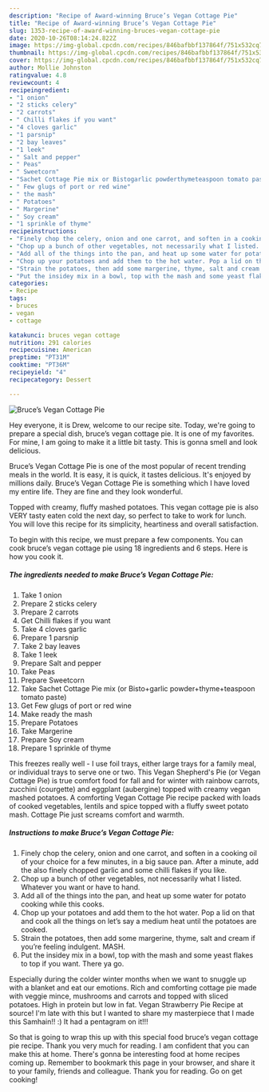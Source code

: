 ```yaml
---
description: "Recipe of Award-winning Bruce’s Vegan Cottage Pie"
title: "Recipe of Award-winning Bruce’s Vegan Cottage Pie"
slug: 1353-recipe-of-award-winning-bruces-vegan-cottage-pie
date: 2020-10-26T08:14:24.822Z
image: https://img-global.cpcdn.com/recipes/846bafbbf137864f/751x532cq70/bruces-vegan-cottage-pie-recipe-main-photo.jpg
thumbnail: https://img-global.cpcdn.com/recipes/846bafbbf137864f/751x532cq70/bruces-vegan-cottage-pie-recipe-main-photo.jpg
cover: https://img-global.cpcdn.com/recipes/846bafbbf137864f/751x532cq70/bruces-vegan-cottage-pie-recipe-main-photo.jpg
author: Mollie Johnston
ratingvalue: 4.8
reviewcount: 4
recipeingredient:
- "1 onion"
- "2 sticks celery"
- "2 carrots"
- " Chilli flakes if you want"
- "4 cloves garlic"
- "1 parsnip"
- "2 bay leaves"
- "1 leek"
- " Salt and pepper"
- " Peas"
- " Sweetcorn"
- "Sachet Cottage Pie mix or Bistogarlic powderthymeteaspoon tomato paste"
- " Few glugs of port or red wine"
- " the mash"
- " Potatoes"
- " Margerine"
- " Soy cream"
- "1 sprinkle of thyme"
recipeinstructions:
- "Finely chop the celery, onion and one carrot, and soften in a cooking oil of your choice for a few minutes, in a big sauce pan. After a minute, add the also finely chopped garlic and some chilli flakes if you like."
- "Chop up a bunch of other vegetables, not necessarily what I listed. Whatever you want or have to hand."
- "Add all of the things into the pan, and heat up some water for potato cooking while this cooks."
- "Chop up your potatoes and add them to the hot water. Pop a lid on that and cook all the things on let’s say a medium heat until the potatoes are cooked."
- "Strain the potatoes, then add some margerine, thyme, salt and cream if you’re feeling indulgent. MASH."
- "Put the insidey mix in a bowl, top with the mash and some yeast flakes to top if you want. There ya go."
categories:
- Recipe
tags:
- bruces
- vegan
- cottage

katakunci: bruces vegan cottage 
nutrition: 291 calories
recipecuisine: American
preptime: "PT31M"
cooktime: "PT36M"
recipeyield: "4"
recipecategory: Dessert

---
```



![Bruce’s Vegan Cottage Pie](https://img-global.cpcdn.com/recipes/846bafbbf137864f/751x532cq70/bruces-vegan-cottage-pie-recipe-main-photo.jpg)

Hey everyone, it is Drew, welcome to our recipe site. Today, we're going to prepare a special dish, bruce’s vegan cottage pie. It is one of my favorites. For mine, I am going to make it a little bit tasty. This is gonna smell and look delicious.

Bruce’s Vegan Cottage Pie is one of the most popular of recent trending meals in the world. It is easy, it is quick, it tastes delicious. It's enjoyed by millions daily. Bruce’s Vegan Cottage Pie is something which I have loved my entire life. They are fine and they look wonderful.

Topped with creamy, fluffy mashed potatoes. This vegan cottage pie is also VERY tasty eaten cold the next day, so perfect to take to work for lunch. You will love this recipe for its simplicity, heartiness and overall satisfaction.


To begin with this recipe, we must prepare a few components. You can cook bruce’s vegan cottage pie using 18 ingredients and 6 steps. Here is how you cook it.

<!--inarticleads1-->

##### The ingredients needed to make Bruce’s Vegan Cottage Pie:

1. Take 1 onion
1. Prepare 2 sticks celery
1. Prepare 2 carrots
1. Get  Chilli flakes if you want
1. Take 4 cloves garlic
1. Prepare 1 parsnip
1. Take 2 bay leaves
1. Take 1 leek
1. Prepare  Salt and pepper
1. Take  Peas
1. Prepare  Sweetcorn
1. Take Sachet Cottage Pie mix (or Bisto+garlic powder+thyme+teaspoon tomato paste)
1. Get  Few glugs of port or red wine
1. Make ready  the mash
1. Prepare  Potatoes
1. Take  Margerine
1. Prepare  Soy cream
1. Prepare 1 sprinkle of thyme


This freezes really well - I use foil trays, either large trays for a family meal, or individual trays to serve one or two. This Vegan Shepherd&#39;s Pie (or Vegan Cottage Pie) is true comfort food for fall and for winter with rainbow carrots, zucchini (courgette) and eggplant (aubergine) topped with creamy vegan mashed potatoes. A comforting Vegan Cottage Pie recipe packed with loads of cooked vegetables, lentils and spice topped with a fluffy sweet potato mash. Cottage Pie just screams comfort and warmth. 

<!--inarticleads2-->

##### Instructions to make Bruce’s Vegan Cottage Pie:

1. Finely chop the celery, onion and one carrot, and soften in a cooking oil of your choice for a few minutes, in a big sauce pan. After a minute, add the also finely chopped garlic and some chilli flakes if you like.
1. Chop up a bunch of other vegetables, not necessarily what I listed. Whatever you want or have to hand.
1. Add all of the things into the pan, and heat up some water for potato cooking while this cooks.
1. Chop up your potatoes and add them to the hot water. Pop a lid on that and cook all the things on let’s say a medium heat until the potatoes are cooked.
1. Strain the potatoes, then add some margerine, thyme, salt and cream if you’re feeling indulgent. MASH.
1. Put the insidey mix in a bowl, top with the mash and some yeast flakes to top if you want. There ya go.


Especially during the colder winter months when we want to snuggle up with a blanket and eat our emotions. Rich and comforting cottage pie made with veggie mince, mushrooms and carrots and topped with sliced potatoes. High in protein but low in fat. Vegan Strawberry Pie Recipe at source! I&#39;m late with this but I wanted to share my masterpiece that I made this Samhain!! :) It had a pentagram on it!!! 

So that is going to wrap this up with this special food bruce’s vegan cottage pie recipe. Thank you very much for reading. I am confident that you can make this at home. There's gonna be interesting food at home recipes coming up. Remember to bookmark this page in your browser, and share it to your family, friends and colleague. Thank you for reading. Go on get cooking!

